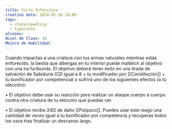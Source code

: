 ```yaml
---
title: Furia Infecciosa
creation date: 2024-02-16 18:09
tags:
  - state/seedling
  - type/note
aliases: 
Nivel de Clase: 10
Mejora de Habilidad:
---
```

Cuando impactas a una criatura con tus armas naturales mientras estás enfurecido, la bestia que
albergas en tu interior puede maldecir al objetivo con una ira furibunda. 
El objetivo deberá tener éxito en una tirada de salvación de Sabiduría (CD igual a 8 + tu modificador por [[Constitución]] + tu bonificador por competencia) o sufrirá uno de los siguientes efectos (a tu elección):

• El objetivo debe usar su reacción para realizar un ataque cuerpo a cuerpo contra otra criatura de
tu elección que puedas ver.

• El objetivo recibe 2dl2 de daño [[Psíquico]]. Puedes usar este rasgo una cantidad de veces igual a tu bonificador por competencia y recuperas todos los usos tras finalizar un descanso largo.

